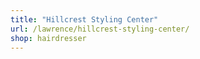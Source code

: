 ```yaml
---
title: "Hillcrest Styling Center"
url: /lawrence/hillcrest-styling-center/
shop: hairdresser
---
```

